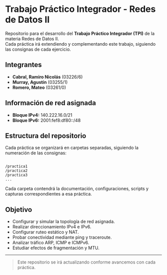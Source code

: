 # Trabajo Práctico Integrador - Redes de Datos II

Repositorio para el desarrollo del **Trabajo Práctico Integrador (TPI)** de la materia Redes de Datos II.  
Cada práctica irá extendiendo y complementando este trabajo, siguiendo las consignas de cada ejercicio.

## Integrantes

- **Cabral, Ramiro Nicolás** (03226/6)  
- **Murray, Agustín** (03255/1)  
- **Romero, Mateo** (03261/0)  

## Información de red asignada

- **Bloque IPv4:** 140.222.16.0/21  
- **Bloque IPv6:** 2001:fef8:df80::/48  

## Estructura del repositorio

Cada práctica se organizará en carpetas separadas, siguiendo la numeración de las consignas:

```

/practica1
/practica2
/practica3
...

```

Cada carpeta contendrá la documentación, configuraciones, scripts y capturas correspondientes a esa práctica.

## Objetivo

- Configurar y simular la topología de red asignada.  
- Realizar direccionamiento IPv4 e IPv6.  
- Configurar ruteo estático y NAT.  
- Probar conectividad mediante ping y traceroute.  
- Analizar tráfico ARP, ICMP e ICMPv6.  
- Estudiar efectos de fragmentación y MTU.  

---

> Este repositorio se irá actualizando conforme avancemos con cada práctica.
